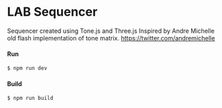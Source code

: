 # LAB Sequencer

Sequencer created using Tone.js and Three.js
Inspired by Andre Michelle old flash implementation of tone matrix.
https://twitter.com/andremichelle

#### Run

```bash
$ npm run dev
```

#### Build

```bash
$ npm run build
```

